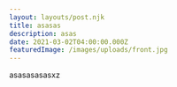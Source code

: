 ```yaml
---
layout: layouts/post.njk
title: asasas
description: asas
date: 2021-03-02T04:00:00.000Z
featuredImage: /images/uploads/front.jpg
---
```

asasasasasxz
